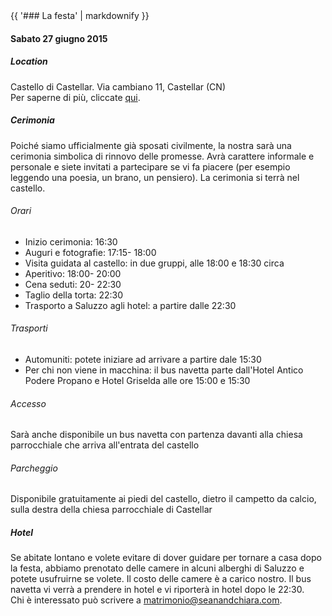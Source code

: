 <div class="heading">
<div class="text_line left"></div>
{{ '### La festa' | markdownify }}
<div class="text_line right"></div>
</div>

#### Sabato 27 giugno 2015

##### Location
  Castello di Castellar. Via cambiano 11, Castellar (CN)  
Per saperne di più, cliccate [qui](http://www.castellodicastellar.it/storia.html).

##### Cerimonia 
  Poiché siamo ufficialmente già sposati civilmente, la nostra sarà una cerimonia simbolica di rinnovo delle promesse. Avrà carattere informale e personale e siete invitati a partecipare se vi fa piacere (per esempio leggendo una poesia, un brano, un pensiero). La cerimonia si terrà nel castello.
 
###### Orari
  * Inizio cerimonia: 16:30 
  * Auguri e fotografie: 17:15- 18:00
  * Visita guidata al castello: in due gruppi, alle 18:00 e 18:30 circa
  * Aperitivo: 18:00- 20:00
  * Cena seduti: 20- 22:30
  * Taglio della torta: 22:30
  * Trasporto a Saluzzo agli hotel: a partire dalle 22:30
  
###### Trasporti
  * Automuniti: potete iniziare ad arrivare a partire dale 15:30
  * Per chi non viene in macchina: il bus navetta parte dall'Hotel Antico Podere Propano e Hotel Griselda alle ore 15:00 e 15:30

###### Accesso
Sarà anche disponibile un bus navetta con partenza davanti alla chiesa parrocchiale che arriva all'entrata del castello
  
###### Parcheggio 
Disponibile gratuitamente ai piedi del castello, dietro il campetto da calcio, sulla destra della chiesa parrocchiale di Castellar
 

##### Hotel  
Se abitate lontano e volete evitare di dover guidare per tornare a casa dopo la festa, abbiamo prenotato delle camere in alcuni alberghi di Saluzzo e potete usufruirne se volete. Il costo delle camere è a carico nostro.
  Il bus navetta vi verrà a prendere in hotel e vi riporterà in hotel dopo le 22:30.  
Chi è interessato può scrivere a [matrimonio@seanandchiara.com](mailto:matrimonio@seanandchiara.com). 

